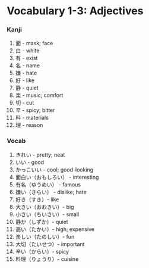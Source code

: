 # Vocabulary 1-3: Adjectives

### Kanji
1. 面 - mask; face
2. 白 - white
3. 有 - exist
4. 名 - name
5. 嫌 - hate
6. 好 - like
7. 静 - quiet
8. 楽 - music; comfort
9. 切 - cut
10. 辛 - spicy; bitter
11. 料 - materials
12. 理 - reason

### Vocab
1. きれい - pretty; neat
2. いい - good
3. かっこいい - cool; good-looking
4. 面白い（おもしろい） - interesting
5. 有名（ゆうめい） - famous
6. 嫌い（きらい） - dislike; hate
7. 好き（すき）- like
8. 大きい（おおきい）- big
9. 小さい（ちいさい）- small
10. 静か（しずか）- quiet
11. 高い（たかい）- high; expensive
12. 楽しい（たのしい）- fun
13. 大切（たいせつ）- important
14. 辛い（からい）- spicy
15. 料理（りょうり）- cuisine
